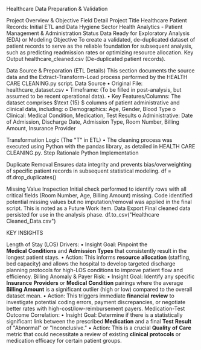 Healthcare Data Preparation & Validation

Project Overview & Objective
Field	Detail
Project Title	Healthcare Patient Records: Initial ETL and Data Hygiene
Sector	Health Analytics - Patient Management & Administration
Status	Data Ready for Exploratory Analysis (EDA) or Modeling
Objective	To create a validated, de-duplicated dataset of patient records to serve as the reliable foundation for subsequent analysis, such as predicting readmission rates or optimizing resource allocation.
Key Output	healthcare_cleaned.csv (De-duplicated patient records).

Data Source & Preparation (ETL Details)
This section documents the source data and the Extract-Transform-Load process performed by the HEALTH CARE CLEANING.py script.
Data Source
•	Original File: healthcare_dataset.csv
•	Timeframe: (To be filled in post-analysis, but assumed to be recent operational data).
•	Key Features/Columns: The dataset comprises $\text {15} $ columns of patient administrative and clinical data, including:
o	Demographics: Age, Gender, Blood Type
o	Clinical: Medical Condition, Medication, Test Results
o	Administrative: Date of Admission, Discharge Date, Admission Type, Room Number, Billing Amount, Insurance Provider



Transformation Logic (The "T" in ETL)
•	The cleaning process was executed using Python with the pandas library, as detailed in HEALTH CARE CLEANING.py.
Step Rationale	Python Implementation

Duplicate Removal	Ensures data integrity and prevents bias/overweighting of specific patient records in subsequent statistical modeling.	df = df.drop_duplicates()

Missing Value Inspection	Initial check performed to identify rows with all critical fields (Room Number, Age, Billing Amount) missing.	Code identified potential missing values but no imputation/removal was applied in the final script. This is noted as a $\text{Future Work}$ item.
Data Export	Final cleaned data persisted for use in the analysis phase.	df.to_csv("Healthcare Cleaned_Data.csv")

KEY INSIGHTS 

Length of Stay (LOS) Drivers:
•	Insight Goal: Pinpoint the $\mathbf{Medical\ Conditions}$ and $\mathbf{Admission\ Types}$ that consistently result in the longest patient stays.
•	Action: This informs $\mathbf{resource\ allocation}$ (staffing, bed capacity) and allows the hospital to develop targeted discharge planning protocols for high-LOS conditions to improve patient flow and efficiency.
Billing Anomaly & Payer Risk:
•	Insight Goal: Identify any specific $\mathbf{Insurance\ Providers}$ or $\mathbf{Medical\ Condition}$ pairings where the average $\mathbf{Billing\ Amount}$ is a significant outlier (high or low) compared to the overall dataset mean.
•	Action: This triggers immediate $\mathbf{financial\ review}$ to investigate potential coding errors, payment discrepancies, or negotiate better rates with high-cost/low-reimbursement payers.
Medication-Test Outcome Correlation:
•	Insight Goal: Determine if there is a statistically significant link between the prescribed $\mathbf{Medication}$ and a final $\mathbf{Test\ Result}$ of "Abnormal" or "Inconclusive."
•	Action: This is a crucial $\mathbf{Quality\ of\ Care}$ metric that could necessitate a review of existing $\mathbf{clinical\ protocols}$ or medication efficacy for certain patient groups.

